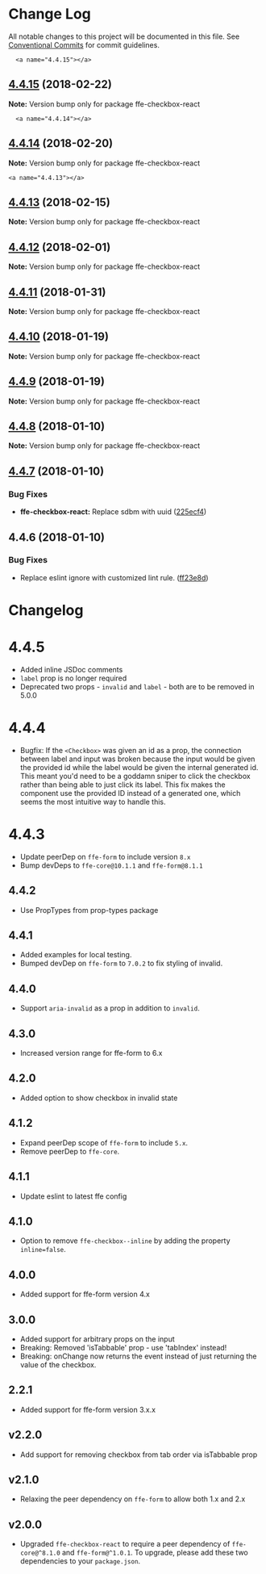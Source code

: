 # Change Log

All notable changes to this project will be documented in this file.
See [Conventional Commits](https://conventionalcommits.org) for commit guidelines.

      <a name="4.4.15"></a>
## [4.4.15](***REMOVED***) (2018-02-22)




**Note:** Version bump only for package ffe-checkbox-react

      <a name="4.4.14"></a>
## [4.4.14](***REMOVED***) (2018-02-20)




**Note:** Version bump only for package ffe-checkbox-react

    <a name="4.4.13"></a>
## [4.4.13](***REMOVED***) (2018-02-15)




**Note:** Version bump only for package ffe-checkbox-react

<a name="4.4.12"></a>
## [4.4.12](***REMOVED***) (2018-02-01)




**Note:** Version bump only for package ffe-checkbox-react

<a name="4.4.11"></a>
## [4.4.11](***REMOVED***) (2018-01-31)




**Note:** Version bump only for package ffe-checkbox-react

<a name="4.4.10"></a>
## [4.4.10](***REMOVED***) (2018-01-19)




**Note:** Version bump only for package ffe-checkbox-react

<a name="4.4.9"></a>
## [4.4.9](***REMOVED***) (2018-01-19)




**Note:** Version bump only for package ffe-checkbox-react

<a name="4.4.8"></a>

## [4.4.8](***REMOVED***) (2018-01-10)

**Note:** Version bump only for package ffe-checkbox-react

<a name="4.4.7"></a>

## [4.4.7](***REMOVED***) (2018-01-10)

### Bug Fixes

* **ffe-checkbox-react:** Replace sdbm with uuid ([225ecf4](***REMOVED***))

<a name="4.4.6"></a>

## 4.4.6 (2018-01-10)

### Bug Fixes

* Replace eslint ignore with customized lint rule. ([ff23e8d](***REMOVED***))

# Changelog

# 4.4.5

* Added inline JSDoc comments
* `label` prop is no longer required
* Deprecated two props - `invalid` and `label` - both are to be removed in 5.0.0

# 4.4.4

* Bugfix: If the `<Checkbox>` was given an id as a prop, the connection between label and input was broken
because the input would be given the provided id while the label would be given the internal generated id.
This meant you'd need to be a goddamn sniper to click the checkbox rather than being able to just click its
label. This fix makes the component use the provided ID instead of a generated one, which seems the most
intuitive way to handle this.

# 4.4.3

* Update peerDep on `ffe-form` to include version `8.x`
* Bump devDeps to `ffe-core@10.1.1` and `ffe-form@8.1.1`

## 4.4.2

* Use PropTypes from prop-types package

## 4.4.1

* Added examples for local testing.
* Bumped devDep on `ffe-form` to `7.0.2` to fix styling of invalid.

## 4.4.0

* Support `aria-invalid` as a prop in addition to `invalid`.

## 4.3.0

* Increased version range for ffe-form to 6.x

## 4.2.0

* Added option to show checkbox in invalid state

## 4.1.2

* Expand peerDep scope of `ffe-form` to include `5.x`.
* Remove peerDep to `ffe-core`.

## 4.1.1

* Update eslint to latest ffe config

## 4.1.0

* Option to remove `ffe-checkbox--inline` by adding the property `inline=false`.

## 4.0.0

* Added support for ffe-form version 4.x

## 3.0.0

* Added support for arbitrary props on the input
* Breaking: Removed 'isTabbable' prop - use 'tabIndex' instead!
* Breaking: onChange now returns the event instead of just returning the value of the checkbox.

## 2.2.1

* Added support for ffe-form version 3.x.x

## v2.2.0

* Add support for removing checkbox from tab order via isTabbable prop

## v2.1.0

* Relaxing the peer dependency on `ffe-form` to allow both 1.x and 2.x

## v2.0.0

* Upgraded `ffe-checkbox-react` to require a peer dependency of
`ffe-core@^8.1.0` and `ffe-form@^1.0.1`. To upgrade, please add these two
dependencies to your `package.json`.
